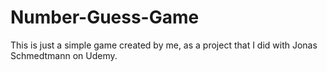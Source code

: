 # Number-Guess-Game
This is just a simple game created by me, as a project that I did with Jonas Schmedtmann on Udemy.
